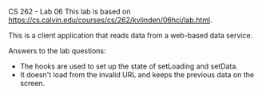 CS 262 - Lab 06
This lab is based on https://cs.calvin.edu/courses/cs/262/kvlinden/06hci/lab.html.

This is a client application that reads data from a web-based data service.

Answers to the lab questions:
*   The hooks are used to set up the state of setLoading and setData.
*   It doesn't load from the invalid URL and keeps the previous data on the screen.